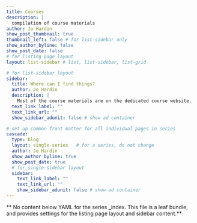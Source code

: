 ```yaml
---
title: Courses 
description: |
  compilation of course materials
author: Jo Hardin
show_post_thumbnail: true
thumbnail_left: false # for list-sidebar only
show_author_byline: false
show_post_date: false
# for listing page layout
layout: list-sidebar # list, list-sidebar, list-grid

# for list-sidebar layout
sidebar: 
  title: Where can I find things?
  author: Jo Hardin
  description: |
    Most of the course materials are on the dedicated course website.  For many classes, there is also a textbook (typically available online for free).  All solutions (HW, exams, etc.) will be posted on Canvas.
  text_link_label: ""
  text_link_url: ""
  show_sidebar_adunit: false # show ad container

# set up common front matter for all individual pages in series
cascade:
  type: blog
  layout: single-series   # for a series, do not change
  author: Jo Hardin
  show_author_byline: true
  show_post_date: true
  # for single-sidebar layout
  sidebar:
    text_link_label: ""
    text_link_url: ""
    show_sidebar_adunit: false # show ad container
---
```


** No content below YAML for the series _index. This file is a leaf bundle, and provides settings for the listing page layout and sidebar content.**
